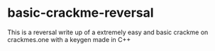 # basic-crackme-reversal
This is a reversal write up of a extremely easy and basic crackme on crackmes.one with a keygen made in C++
